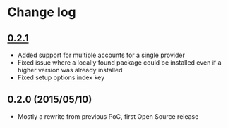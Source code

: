 # Change log

## [0.2.1]

* Added support for multiple accounts for a single provider
* Fixed issue where a locally found package could be installed even if a higher version was already installed
* Fixed setup options index key


## 0.2.0 (2015/05/10)

* Mostly a rewrite from previous PoC, first Open Source release


[0.2.1]: https://github.com/meltingmedia/MODX-Package-Installer/compare/v0.2.0...v0.2.1
